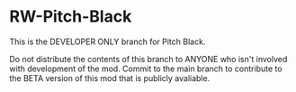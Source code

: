 # RW-Pitch-Black
This is the DEVELOPER ONLY branch for Pitch Black.

Do not distribute the contents of this branch to ANYONE who isn't involved with development of the mod.
Commit to the main branch to contribute to the BETA version of this mod that is publicly avaliable.
